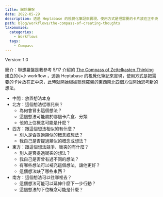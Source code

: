 ```yaml
---
title: 聯想羅盤
date: 2022-05-29
description: 透過 Heptabase 的視覺化筆記來實現，使用方式是把需要的卡片放在正中央，此時就開始根據聯想羅盤的東西南北四個方位開始思考新的想法。
path: blog/workflows/the-compass-of-creating-thoughts
taxonomies:
  categories: 
    - Workflows
  tags: 
    - Compass
---
```


Version: 1.0

簡介：聯想羅盤是我參考 5/17 介紹的 [The Compass of Zettelkasten Thinking](@/snapshots/found-the-compass-of-zettelkasten-thinking.md) 建立的小小 workflow ，透過 Heptabase 的視覺化筆記來實現，使用方式是把需要的卡片放在正中央，此時就開始根據聯想羅盤的東西南北四個方位開始思考新的想法。

* 中間：放置想法本身
* 北方：這個想法從哪兒來？
  * 為何會冒出這個想法？
  * 這個想法可能屬於哪個卡片盒、分類
  * 他的上位概念可能是什麼？
* 西方：跟這個想法相似的有什麼？
  * 別人是否提過類似的概念或想法？
  * 我自己是否提過類似的概念或想法？
* 東方：跟這個想法競爭、衝突的有什麼？
  * 別人是否提過衝突的想法？
  * 我自己是否曾有過不同的想法？
  * 有哪些想法可以補充這個想法，讓他更好？
  * 這個想法缺了哪些東西？
* 南方：這個想法可以往哪裡去？
  * 這個想法可能可以延伸什麼下一步行動？
  * 這個想法的下位概念可能是什麼？
